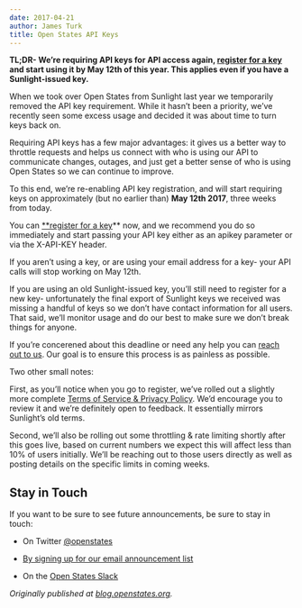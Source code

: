 ```yaml
---
date: 2017-04-21
author: James Turk
title: Open States API Keys
---
```


**TL;DR- We’re requiring API keys for API access again, [register for a key](https://openstates.org/api/register) and start using it by May 12th of this year. This applies even if you have a Sunlight-issued key.**

When we took over Open States from Sunlight last year we temporarily removed the API key requirement. While it hasn’t been a priority, we’ve recently seen some excess usage and decided it was about time to turn keys back on.

Requiring API keys has a few major advantages: it gives us a better way to throttle requests and helps us connect with who is using our API to communicate changes, outages, and just get a better sense of who is using Open States so we can continue to improve.

To this end, we’re re-enabling API key registration, and will start requiring keys on approximately (but no earlier than) **May 12th 2017**, three weeks from today.

You can [**register for a key](https://openstates.org/api/register)** now, and we recommend you do so immediately and start passing your API key either as an apikey parameter or via the X-API-KEY header.

If you aren’t using a key, or are using your email address for a key- your API calls will stop working on May 12th.

If you are using an old Sunlight-issued key, you’ll still need to register for a new key- unfortunately the final export of Sunlight keys we received was missing a handful of keys so we don’t have contact information for all users. That said, we’ll monitor usage and do our best to make sure we don’t break things for anyone.

If you’re concerened about this deadline or need any help you can [reach out to us](mailto:contact@openstates.org). Our goal is to ensure this process is as painless as possible.

Two other small notes:

First, as you’ll notice when you go to register, we’ve rolled out a slightly more complete [Terms of Service & Privacy Policy](https://openstates.org/tos/). We’d encourage you to review it and we’re definitely open to feedback. It essentially mirrors Sunlight’s old terms.

Second, we’ll also be rolling out some throttling & rate limiting shortly after this goes live, based on current numbers we expect this will affect less than 10% of users initially. We’ll be reaching out to those users directly as well as posting details on the specific limits in coming weeks.

## Stay in Touch

If you want to be sure to see future announcements, be sure to stay in touch:

* On Twitter [@openstates](https://twitter.com/openstates)

* [By signing up for our email announcement list](http://eepurl.com/csjDef)

* On the [Open States Slack](https://openstates-slack.herokuapp.com/)

*Originally published at [blog.openstates.org](https://blog.openstates.org/post/api-keys/).*
